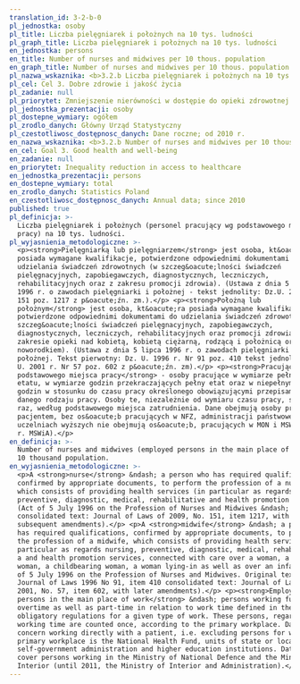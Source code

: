 ```yaml
---
translation_id: 3-2-b-0
pl_jednostka: osoby
pl_title: Liczba pielęgniarek i położnych na 10 tys. ludności
pl_graph_title: Liczba pielęgniarek i położnych na 10 tys. ludności
en_jednostka: persons
en_title: Number of nurses and midwives per 10 thous. population
en_graph_title: Number of nurses and midwives per 10 thous. population
pl_nazwa_wskaznika: <b>3.2.b Liczba pielęgniarek i położnych na 10 tys. ludności</b>
pl_cel: Cel 3. Dobre zdrowie i jakość życia
pl_zadanie: null
pl_priorytet: Zmniejszenie nierówności w dostępie do opieki zdrowotnej
pl_jednostka_prezentacji: osoby
pl_dostepne_wymiary: ogółem
pl_zrodlo_danych: Główny Urząd Statystyczny
pl_czestotliwosc_dostępnosc_danych: Dane roczne; od 2010 r.
en_nazwa_wskaznika: <b>3.2.b Number of nurses and midwives per 10 thous. population</b>
en_cel: Goal 3. Good health and well-being
en_zadanie: null
en_priorytet: Inequality reduction in access to healthcare
en_jednostka_prezentacji: persons
en_dostepne_wymiary: total
en_zrodlo_danych: Statistics Poland
en_czestotliwosc_dostępnosc_danych: Annual data; since 2010
published: true
pl_definicja: >-
  Liczba pielęgniarek i położnych (personel pracujący wg podstawowego miejsca
  pracy) na 10 tys. ludności.
pl_wyjasnienia_metodologiczne: >-
  <p><strong>Pielęgniarką lub pielęgniarzem</strong> jest osoba, kt&oacute;ra
  posiada wymagane kwalifikacje, potwierdzone odpowiednimi dokumentami do
  udzielania świadczeń zdrowotnych (w szczeg&oacute;lności świadczeń
  pielęgnacyjnych, zapobiegawczych, diagnostycznych, leczniczych,
  rehabilitacyjnych oraz z zakresu promocji zdrowia). (Ustawa z dnia 5 lipca
  1996 r. o zawodach pielęgniarki i położnej - tekst jednolity: Dz.U. 2009 r. Nr
  151 poz. 1217 z p&oacute;źn. zm.).</p> <p><strong>Położną lub
  położnym</strong> jest osoba, kt&oacute;ra posiada wymagane kwalifikacje,
  potwierdzone odpowiednimi dokumentami do udzielania świadczeń zdrowotnych (w
  szczeg&oacute;lności świadczeń pielęgnacyjnych, zapobiegawczych,
  diagnostycznych, leczniczych, rehabilitacyjnych oraz promocji zdrowia, w
  zakresie opieki nad kobietą, kobietą ciężarną, rodzącą i położnicą oraz nad
  noworodkiem). (Ustawa z dnia 5 lipca 1996 r. o zawodach pielęgniarki i
  położnej. Tekst pierwotny: Dz. U. 1996 r. Nr 91 poz. 410 tekst jednolity: Dz.
  U. 2001 r. Nr 57 poz. 602 z p&oacute;źn. zm).</p> <p><strong>Pracujący według
  podstawowego miejsca pracy</strong> - osoby pracujące w wymiarze pełnego
  etatu, w wymiarze godzin przekraczających pełny etat oraz w niepełnym wymiarze
  godzin w stosunku do czasu pracy określonego obowiązującymi przepisami dla
  danego rodzaju pracy. Osoby te, niezależnie od wymiaru czasu pracy, są liczone
  raz, według podstawowego miejsca zatrudnienia. Dane obejmują osoby pracujące z
  pacjentem, bez os&oacute;b pracujących w NFZ, administracji państwowej,
  uczelniach wyższych nie obejmują os&oacute;b, pracujących w MON i MSW (do 2011
  r. MSWiA).</p>
en_definicja: >-
  Number of nurses and midwives (employed persons in the main place of work) per
  10 thousand population.
en_wyjasnienia_metodologiczne: >-
  <p>A <strong>nurse</strong> &ndash; a person who has required qualifications,
  confirmed by appropriate documents, to perform the profession of a nurse,
  which consists of providing health services (in particular as regards nursing,
  preventive, diagnostic, medical, rehabilitative and health promotion services.
  (Act of 5 July 1996 on the Profession of Nurses and Midwives &ndash;
  consolidated text: Journal of Laws of 2009, No. 151, item 1217, with
  subsequent amendments).</p> <p>A <strong>midwife</strong> &ndash; a person who
  has required qualifications, confirmed by appropriate documents, to perform
  the profession of a midwife, which consists of providing health services (in
  particular as regards nursing, preventive, diagnostic, medical, rehabilitative
  a and health promotion services, connected with care over a woman, a pregnant
  woman, a childbearing woman, a woman lying-in as well as over an infant). (Act
  of 5 July 1996 on the Profession of Nurses and Midwives. Original text :
  Journal of Laws 1996 No 91, item 410 consolidated text: Journal of Laws of
  2001, No. 57, item 602, with later amendments).</p> <p><strong>Employed
  persons in the main place of work</strong> &ndash; persons working full-time,
  overtime as well as part-time in relation to work time defined in the
  obligatory regulations for a given type of work. These persons, regardless of
  working time are counted once, according to the primary workplace. Data
  concern working directly with a patient, i.e. excluding persons for whom the
  primary workplace is the National Health Fund, units of state or local
  self-government administration and higher education institutions. Data do not
  cover persons working in the Ministry of National Defence and the Ministry of
  Interior (until 2011, the Ministry of Interior and Administration).</p>
---
```

